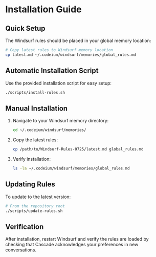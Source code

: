 # Installation Guide

## Quick Setup

The Windsurf rules should be placed in your global memory location:

```bash
# Copy latest rules to Windsurf memory location
cp latest.md ~/.codeium/windsurf/memories/global_rules.md
```

## Automatic Installation Script

Use the provided installation script for easy setup:

```bash
./scripts/install-rules.sh
```

## Manual Installation

1. Navigate to your Windsurf memory directory:
   ```bash
   cd ~/.codeium/windsurf/memories/
   ```

2. Copy the latest rules:
   ```bash
   cp /path/to/Windsurf-Rules-0725/latest.md global_rules.md
   ```

3. Verify installation:
   ```bash
   ls -la ~/.codeium/windsurf/memories/global_rules.md
   ```

## Updating Rules

To update to the latest version:

```bash
# From the repository root
./scripts/update-rules.sh
```

## Verification

After installation, restart Windsurf and verify the rules are loaded by checking that Cascade acknowledges your preferences in new conversations.
